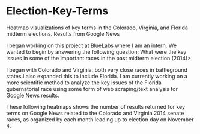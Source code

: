 # Election-Key-Terms
Heatmap visualizations of key terms in the Colorado, Virginia, and Florida midterm elections. Results from Google News

I began working on this project at BlueLabs where I am an intern. We wanted to begin by answering the following question: What were the key issues in some of the important races in the past midterm election (2014)>

I began with Colorado and Virginia, both very close races in battleground states.I also expanded this to include Florida. I am currently working on a more scientific method to analyze the key issues of the Florida gubernatorial race using some form of web scraping/text analysis for Google News results.

These following heatmaps shows the number of results returned for key terms on Google News related to the Colorado and Virginia 2014 senate races, as organized by each month leading up to election day on November 4. 

